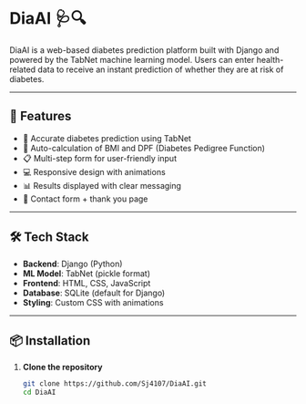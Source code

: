 # DiaAI 🩺🔍

DiaAI is a web-based diabetes prediction platform built with Django and powered by the TabNet machine learning model. Users can enter health-related data to receive an instant prediction of whether they are at risk of diabetes.

---

## 🚀 Features

- 🎯 Accurate diabetes prediction using TabNet
- 🧮 Auto-calculation of BMI and DPF (Diabetes Pedigree Function)
- 📋 Multi-step form for user-friendly input
- 💻 Responsive design with animations
- 📊 Results displayed with clear messaging
- 📩 Contact form + thank you page

---

## 🛠️ Tech Stack

- **Backend**: Django (Python)
- **ML Model**: TabNet (pickle format)
- **Frontend**: HTML, CSS, JavaScript
- **Database**: SQLite (default for Django)
- **Styling**: Custom CSS with animations

---

## 📦 Installation

1. **Clone the repository**
   ```bash
   git clone https://github.com/Sj4107/DiaAI.git
   cd DiaAI
